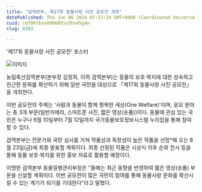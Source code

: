 ```yaml
---
title: "검역본부, 제17회 동물사랑 사진 공모전 개최"
datePublished: Thu Jun 06 2024 07:51:24 GMT+0000 (Coordinated Universal Time)
cuid: cm706tbov000609jv5hv45g4n
slug: 6583

---
```



'제17회 동물사랑 사진 공모전' 포스터

![이미지](https://cdn.hashnode.com/res/hashnode/image/upload/v1739260530551/37bbc074-0a4c-4abf-8401-7bfbc459280e.png)

농림축산검역본부(본부장 김정희, 이하 검역본부)는 동물의 보호‧복지에 대한 성숙하고 친근한 문화를 확산하기 위해 일반 국민을 대상으로 「제17회 동물사랑 사진 공모전」을 개최한다.

이번 공모전의 주제는 '사람과 동물이 함께 행복한 세상(One Welfare)'이며, 응모 분야는 총 3개 부문(일반카메라, 스마트폰 사진, 짧은 영상(숏폼))이다. 동물에 관심 있는 국민은 누구나 6월 10일부터 7월 12일까지 국가동물보호정보시스템 누리집을 통해 참여할 수 있다.

검역본부는 전문가와 국민 심사를 거쳐 작품성과 독창성이 높은 작품을 선정*해 오는 8월 23일(금)에 최종 발표할 계획이다. 최종 선정된 작품은 시상식 이후 순회 전시 등을 통해 동물 보호‧복지를 위한 홍보 자료로 활용할 예정이다.

이명헌 검역본부 동물질병관리부장은 "올해는 최근 동향을 반영하여 짧은 영상(숏폼) 부문을 신설할 계획이다. 이번 공모전이 많은 국민의 참여를 통해 동물사랑 문화를 확산시킬 수 있는 계기가 되기를 기대한다"라고 말했다.